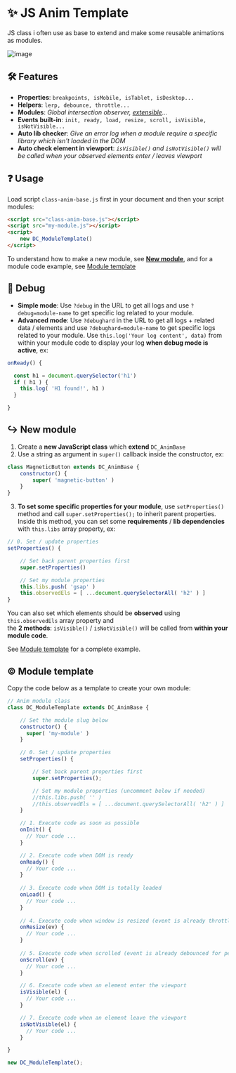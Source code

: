 # ✨ JS Anim Template
JS class i often use as base to extend and make some reusable animations as modules. 

![image](https://github.com/DamChtlv/js-anim-base/assets/6544224/11dccdb0-2de2-4fc2-8221-91e86cdcc472)

## 🛠 Features
- **Properties**: `breakpoints, isMobile, isTablet, isDesktop...`
- **Helpers**: `lerp, debounce, throttle...`
- **Modules**: _Global intersection observer, [extensible](https://github.com/DamChtlv/js-anim-template/tree/main#-new-module)..._
- **Events built-in**: `init, ready, load, resize, scroll, isVisible, isNotVisible...`
- **Auto lib checker**: _Give an error log when a module require a specific library which isn't loaded in the DOM_
- **Auto check element in viewport**: _`isVisible()` and `isNotVisible()` will be called when your observed elements enter / leaves viewport_

## ❓ Usage
Load script `class-anim-base.js` first in your document and then your script modules:
```html
<script src="class-anim-base.js"></script>
<script src="my-module.js"></script>
<script>
    new DC_ModuleTemplate()
</script>
```
To understand how to make a new module, see [**New module**](https://github.com/DamChtlv/js-anim-template/tree/main#-new-module), and for a module code example, see [Module template](https://github.com/DamChtlv/js-anim-template/tree/main#-module-template)

## 👀 Debug
- **Simple mode**: Use `?debug` in the URL to get all logs and use `?debug=module-name` to get specific log related to your module.
- **Advanced mode**: Use `?debughard` in the URL to get all logs + related data / elements and use `?debughard=module-name` to get specific logs related to your module.
Use `this.log('Your log content', data)` from within your module code to display your log **when debug mode is active**, ex:
```js
onReady() {

  const h1 = document.querySelector('h1')
  if ( h1 ) {
    this.log( 'H1 found!', h1 )
  }

}
```

## ↪ New module
1. Create a **new JavaScript class** which **extend** `DC_AnimBase`
2. Use a string as argument in `super()` callback inside the constructor, ex: 
```js
class MagneticButton extends DC_AnimBase {
    constructor() {
        super( 'magnetic-button' )
    }
}
```
3. **To set some specific properties for your module**, use `setProperties()` method and call `super.setProperties();` to inherit parent properties.  
Inside this method, you can set some **requirements** / **lib dependencies** with `this.libs` array property, ex:    
```js
// 0. Set / update properties
setProperties() {

    // Set back parent properties first
    super.setProperties()

    // Set my module properties
    this.libs.push( 'gsap' )
    this.observedEls = [ ...document.querySelectorAll( 'h2' ) ]
}
```

You can also set which elements should be **observed** using `this.observedEls` array property and  
the **2 methods**: `isVisible()` / `isNotVisible()` will be called from **within your module code**.

See [Module template](https://github.com/DamChtlv/js-anim-template/tree/main#-module-template) for a complete example.

## © Module template
Copy the code below as a template to create your own module:  

```js
// Anim module class
class DC_ModuleTemplate extends DC_AnimBase {

    // Set the module slug below
    constructor() {
      super( 'my-module' )
    }

    // 0. Set / update properties
    setProperties() {

        // Set back parent properties first
        super.setProperties();

        // Set my module properties (uncomment below if needed)
        //this.libs.push( '' )
        //this.observedEls = [ ...document.querySelectorAll( 'h2' ) ]
    }

    // 1. Execute code as soon as possible
    onInit() {
      // Your code ...
    }

    // 2. Execute code when DOM is ready
    onReady() {
      // Your code ...
    }
    
    // 3. Execute code when DOM is totally loaded
    onLoad() {
      // Your code ...
    }
    
    // 4. Execute code when window is resized (event is already throttled for perf)
    onResize(ev) {
      // Your code ...
    }
    
    // 5. Execute code when scrolled (event is already debounced for perf)
    onScroll(ev) {
      // Your code ...
    }

    // 6. Execute code when an element enter the viewport
    isVisible(el) {
      // Your code ...
    }

    // 7. Execute code when an element leave the viewport
    isNotVisible(el) {
      // Your code ...
    }

}

new DC_ModuleTemplate();
```
